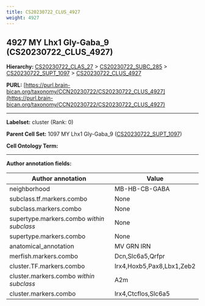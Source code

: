 ```yaml
---
title: CS20230722_CLUS_4927
weight: 4927
---
```

## 4927 MY Lhx1 Gly-Gaba_9 (CS20230722_CLUS_4927)
<b>Hierarchy: </b>
[CS20230722_CLAS_27](../CS20230722_CLAS_27) >
[CS20230722_SUBC_285](../CS20230722_SUBC_285) >
[CS20230722_SUPT_1097](../CS20230722_SUPT_1097) >
[CS20230722_CLUS_4927](../CS20230722_CLUS_4927)

**PURL:** [https://purl.brain-bican.org/taxonomy/CCN20230722/CS20230722_CLUS_4927](https://purl.brain-bican.org/taxonomy/CCN20230722/CS20230722_CLUS_4927)

---


**Labelset:** cluster (Rank: 0)

**Parent Cell Set:** 1097 MY Lhx1 Gly-Gaba_9 ([CS20230722_SUPT_1097](../CS20230722_SUPT_1097))



**Cell Ontology Term:** 

[MARKER GENES.]: #


---

[TRANSFERRED ANNOTATIONS.]: #


[AUTHOR ANNOTATION FIELDS.]: #


**Author annotation fields:**

| Author annotation | Value |
|-------------------|-------|
|neighborhood|MB-HB-CB-GABA|
|subclass.tf.markers.combo|None|
|subclass.markers.combo|None|
|supertype.markers.combo _within subclass_|None|
|supertype.markers.combo|None|
|anatomical_annotation|MV GRN IRN|
|merfish.markers.combo|Dcn,Slc6a5,Qrfpr|
|cluster.TF.markers.combo|Irx4,Hoxb5,Pax8,Lbx1,Zeb2|
|cluster.markers.combo _within subclass_|A2m|
|cluster.markers.combo|Irx4,Ctcflos,Slc6a5|
